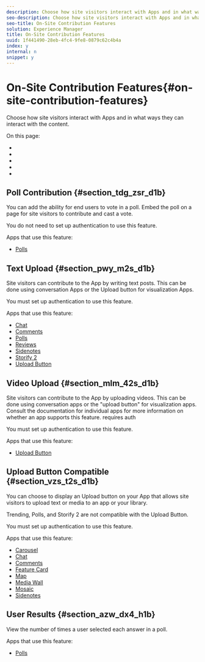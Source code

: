 ```yaml
---
description: Choose how site visitors interact with Apps and in what ways they can interact with the content.
seo-description: Choose how site visitors interact with Apps and in what ways they can interact with the content.
seo-title: On-Site Contribution Features
solution: Experience Manager
title: On-Site Contribution Features
uuid: 1f441490-28eb-4fc4-9fe8-0879c62c4b4a
index: y
internal: n
snippet: y
---
```


# On-Site Contribution Features{#on-site-contribution-features}

Choose how site visitors interact with Apps and in what ways they can interact with the content.

On this page:

* [](#c_on_site_contribution_features/section_tdg_zsr_d1b) 
* [](#c_on_site_contribution_features/section_pwy_m2s_d1b) 
* [](#c_on_site_contribution_features/section_mlm_42s_d1b) 
* [](#c_on_site_contribution_features/section_vzs_t2s_d1b) 
* [](#c_on_site_contribution_features/section_azw_dx4_h1b)

## Poll Contribution {#section_tdg_zsr_d1b}

You can add the ability for end users to vote in a poll. Embed the poll on a page for site visitors to contribute and cast a vote.

You do not need to set up authentication to use this feature.

Apps that use this feature:

* [Polls](../c-about-apps/c-polls-app/c-polls-app.md#c_polls_app)

## Text Upload {#section_pwy_m2s_d1b}

Site visitors can contribute to the App by writing text posts. This can be done using conversation Apps or the Upload button for visualization Apps.

You must set up authentication to use this feature.

Apps that use this feature:

* [Chat](../c-about-apps/c-chat-app/c-chat-app.md#c_chat_app) 
* [Comments](/help/using/c-about-apps/c-comments/c-comments.md) 
* [Polls](../c-about-apps/c-polls-app/c-polls-app.md#c_polls_app) 
* [Reviews](../c-about-apps/c-reviews-app/c-reviews-app.md#c_reviews_app) 
* [Sidenotes](../c-about-apps/c-sidenotes-app/c-sidenotes-app.md#c_sidenotes_app) 
* [Storify 2](../c-about-apps/c-storify2/c-storify2.md#c_storify2) 
* [Upload Button](../c-about-apps/c-upload-button-app/c-upload-button-app.md#c_upload_button_app)

## Video Upload {#section_mlm_42s_d1b}

Site visitors can contribute to the App by uploading videos. This can be done using conversation apps or the "upload button" for visualization apps. Consult the documentation for individual apps for more information on whether an app supports this feature. requires auth

You must set up authentication to use this feature.

Apps that use this feature:

* [Upload Button](../c-about-apps/c-upload-button-app/c-upload-button-app.md#c_upload_button_app)

## Upload Button Compatible {#section_vzs_t2s_d1b}

You can choose to display an Upload button on your App that allows site visitors to upload text or media to an app or your library.

Trending, Polls, and Storify 2 are not compatible with the Upload Button.

You must set up authentication to use this feature.

Apps that use this feature:

* [Carousel](../c-about-apps/c-carousel-app/c-carousel-app.md#c_carousel_app) 
* [Chat](../c-about-apps/c-chat-app/c-chat-app.md#c_chat_app) 
* [Comments](/help/using/c-about-apps/c-comments/c-comments.md) 
* [Feature Card](../c-about-apps/c-feature-card-app/c-feature-card-app.md#c_feature_card_app) 
* [Map](../c-about-apps/c-map-app/c-map-app.md#c_map_app) 
* [Media Wall](../c-about-apps/c-media-wall-app/c-media-wall-app.md#c_media_wall_app) 
* [Mosaic](../c-about-apps/c-mosaic-app/c-mosaic-app.md#c_mosaic_app) 
* [Sidenotes](../c-about-apps/c-sidenotes-app/c-sidenotes-app.md#c_sidenotes_app)

## User Results {#section_azw_dx4_h1b}

View the number of times a user selected each answer in a poll.

Apps that use this feature:

* [Polls](../c-about-apps/c-polls-app/c-polls-app.md#c_polls_app)

